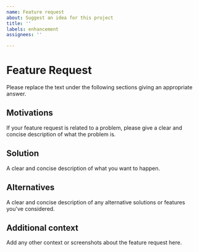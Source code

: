 ```yaml
---
name: Feature request
about: Suggest an idea for this project
title: ''
labels: enhancement
assignees: ''

---
```


# Feature Request

Please replace the text under the following sections giving an appropriate
answer.

## Motivations

If your feature request is related to a problem, please give a clear and concise
description of what the problem is.

## Solution

A clear and concise description of what you want to happen.

## Alternatives

A clear and concise description of any alternative solutions or features you've considered.

## Additional context

Add any other context or screenshots about the feature request here.
